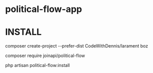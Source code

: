 # political-flow-app

# INSTALL

composer create-project --prefer-dist CodeWithDennis/larament boz

composer require joinapi/political-flow

php artisan political-flow:install
